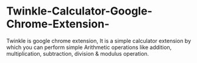 # Twinkle-Calculator-Google-Chrome-Extension-
Twinkle is google chrome extension, It is a simple calculator extension by which you can perform simple Arithmetic operations like addition, multiplication, subtraction, division &amp; modulus operation.
